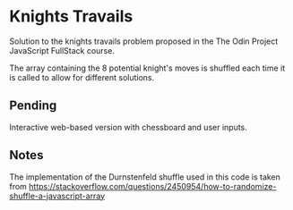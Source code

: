 # Knights Travails

Solution to the knights travails problem proposed in the The Odin Project JavaScript FullStack course.

The array containing the 8 potential knight's moves is shuffled each time it is called to allow for different solutions.

## Pending

Interactive web-based version with chessboard and user inputs.

## Notes

The implementation of the Durnstenfeld shuffle used in this code is taken from https://stackoverflow.com/questions/2450954/how-to-randomize-shuffle-a-javascript-array
